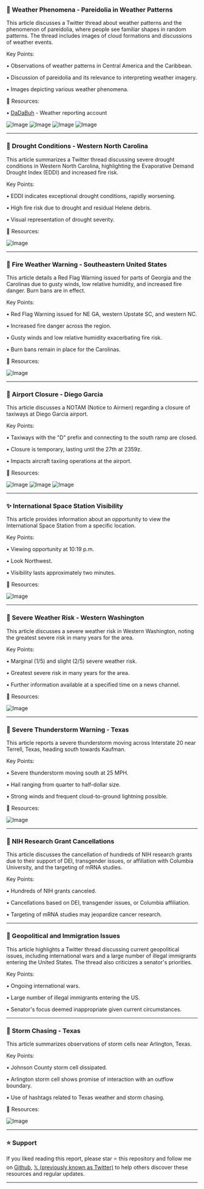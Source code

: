 ### 🤖 Weather Phenomena - Pareidolia in Weather Patterns

This article discusses a Twitter thread about weather patterns and the phenomenon of pareidolia, where people see familiar shapes in random patterns.  The thread includes images of cloud formations and discussions of weather events.

Key Points:

•  Observations of weather patterns in Central America and the Caribbean.


• Discussion of pareidolia and its relevance to interpreting weather imagery.


• Images depicting various weather phenomena.


🔗 Resources:

• [DaDaBuh](https://x.com/DaDaBuh) - Weather reporting account


![Image](https://pbs.twimg.com/media/Gm9fAV4W0AAjnJr?format=jpg&name=small)
![Image](https://pbs.twimg.com/media/Gm9j-7aW8AA-lAI?format=jpg&name=small)
![Image](https://pbs.twimg.com/media/Gm9Zb5lXMAAgMgi?format=jpg&name=240x240)
![Image](https://pbs.twimg.com/media/Gm9Zb5uW4AAp8bq?format=jpg&name=240x240)


---
### 🤖 Drought Conditions - Western North Carolina

This article summarizes a Twitter thread discussing severe drought conditions in Western North Carolina, highlighting the Evaporative Demand Drought Index (EDDI) and increased fire risk.

Key Points:

• EDDI indicates exceptional drought conditions, rapidly worsening.


•  High fire risk due to drought and residual Helene debris.


•  Visual representation of drought severity.


🔗 Resources:

![Image](https://pbs.twimg.com/media/Gm68eu7WsAEAHkM?format=png&name=small)


---
### 🤖 Fire Weather Warning - Southeastern United States

This article details a Red Flag Warning issued for parts of Georgia and the Carolinas due to gusty winds, low relative humidity, and increased fire danger. Burn bans are in effect.

Key Points:

• Red Flag Warning issued for NE GA, western Upstate SC, and western NC.


• Increased fire danger across the region.


• Gusty winds and low relative humidity exacerbating fire risk.


• Burn bans remain in place for the Carolinas.


🔗 Resources:

![Image](https://pbs.twimg.com/media/Gm9kDAFXIAAk-pL?format=jpg&name=small)


---
### 🤖 Airport Closure - Diego Garcia

This article discusses a NOTAM (Notice to Airmen) regarding a closure of taxiways at Diego Garcia airport.

Key Points:

• Taxiways with the "D" prefix and connecting to the south ramp are closed.


• Closure is temporary, lasting until the 27th at 2359z.


• Impacts aircraft taxiing operations at the airport.


🔗 Resources:

![Image](https://pbs.twimg.com/media/Gm8sYAta0AAAfju?format=jpg&name=small)
![Image](https://pbs.twimg.com/media/Gm8gryybIAAlpdE?format=png&name=900x900)
![Image](https://pbs.twimg.com/media/Gm8hJmbbYAADWcx?format=jpg&name=240x240)


---
### ✨ International Space Station Visibility

This article provides information about an opportunity to view the International Space Station from a specific location.

Key Points:

• Viewing opportunity at 10:19 p.m.


• Look Northwest.


• Visibility lasts approximately two minutes.


🔗 Resources:

![Image](https://pbs.twimg.com/amplify_video_thumb/1904789396500475904/img/VwBzQMKSXMYtPMOt.jpg)


---
### 🤖 Severe Weather Risk - Western Washington

This article discusses a severe weather risk in Western Washington, noting the greatest severe risk in many years for the area.

Key Points:

• Marginal (1/5) and slight (2/5) severe weather risk.


• Greatest severe risk in many years for the area.


•  Further information available at a specified time on a news channel.


🔗 Resources:

![Image](https://pbs.twimg.com/media/Gm8la3wXAAAmw2M?format=jpg&name=small)


---
### 🤖 Severe Thunderstorm Warning - Texas

This article reports a severe thunderstorm moving across Interstate 20 near Terrell, Texas, heading south towards Kaufman.

Key Points:

• Severe thunderstorm moving south at 25 MPH.


• Hail ranging from quarter to half-dollar size.


• Strong winds and frequent cloud-to-ground lightning possible.


🔗 Resources:

![Image](https://pbs.twimg.com/media/Gm79kONWMAA_Yfh?format=jpg&name=small)


---
### 🤖 NIH Research Grant Cancellations

This article discusses the cancellation of hundreds of NIH research grants due to their support of DEI, transgender issues, or affiliation with Columbia University, and the targeting of mRNA studies.


Key Points:

• Hundreds of NIH grants canceled.


•  Cancellations based on DEI, transgender issues, or Columbia affiliation.


•  Targeting of mRNA studies may jeopardize cancer research.


---
### 🤖 Geopolitical and Immigration Issues

This article highlights a Twitter thread discussing current geopolitical issues, including international wars and a large number of illegal immigrants entering the United States.  The thread also criticizes a senator's priorities.

Key Points:

• Ongoing international wars.


•  Large number of illegal immigrants entering the US.


• Senator's focus deemed inappropriate given current circumstances.


---
### 🤖 Storm Chasing - Texas

This article summarizes observations of storm cells near Arlington, Texas.

Key Points:

• Johnson County storm cell dissipated.


•  Arlington storm cell shows promise of interaction with an outflow boundary.


•  Use of hashtags related to Texas weather and storm chasing.


🔗 Resources:

![Image](https://pbs.twimg.com/media/Gm7NWzGXgAAa3u-?format=jpg&name=small)


---

### ⭐️ Support

If you liked reading this report, please star ⭐️ this repository and follow me on [Github](https://github.com/Drix10), [𝕏 (previously known as Twitter)](https://x.com/DRIX_10_) to help others discover these resources and regular updates.

---